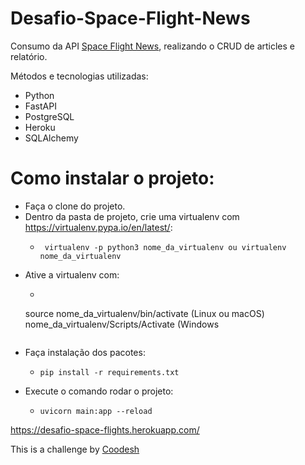 # Desafio-Space-Flight-News
Consumo da API [Space Flight News](https://api.spaceflightnewsapi.net/v3/documentation), realizando o CRUD de articles e relatório.

Métodos e tecnologias utilizadas:
  - Python
  - FastAPI
  - PostgreSQL
  - Heroku
  - SQLAlchemy 


# Como instalar o projeto:
  
  - Faça o clone do projeto.
  - Dentro da pasta de projeto, crie uma virtualenv com https://virtualenv.pypa.io/en/latest/:
     - ```
        virtualenv -p python3 nome_da_virtualenv ou virtualenv nome_da_virtualenv
        ```
  - Ative a virtualenv com:
     - ```
      source nome_da_virtualenv/bin/activate (Linux ou macOS)
      nome_da_virtualenv/Scripts/Activate (Windows
      ```
  - Faça instalação dos pacotes:
    - ```
      pip install -r requirements.txt
      ```
  - Execute o comando rodar o projeto:
    - ```
      uvicorn main:app --reload
      ```
   
https://desafio-space-flights.herokuapp.com/


This is a challenge by [Coodesh](https://coodesh.com)
